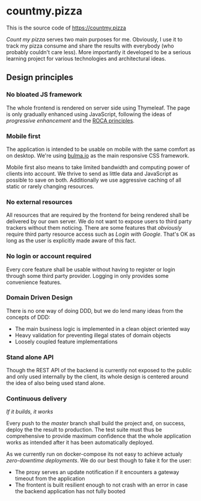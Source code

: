 # countmy.pizza
This is the source code of https://countmy.pizza

_Count my pizza_ serves two main purposes for me. Obviously, I use it to track my pizza consume and share the results
with everybody (who probably couldn't care less). More importantly it developed to be a serious learning project for
various technologies and architectural ideas.

## Design principles

### No bloated JS framework
The whole frontend is rendered on server side using Thymeleaf. The page is only gradually enhanced using JavaScript, 
following the ideas of _progressive enhancement_ and the [ROCA principles](https://roca-style.org/).

### Mobile first
The application is intended to be usable on mobile with the same comfort as on desktop. We're using 
[bulma.io](https://bulma.io) as the main responsive CSS framework.

Mobile first also means to take limited bandwidth and computing power of clients into account. We thrive to send as 
little data and JavaScript as possible to save on both. Additionally we use aggressive caching of all static or rarely
changing resources. 

### No external resources
All resources that are required by the frontend for being rendered shall be delivered by our own server. We do not want 
to expose users to third party trackers without them noticing.
There are some features that _obviously_ require third party resource access such as _Login with Google_. That's OK as
long as the user is explicitly made aware of this fact.

### No login or account required
Every core feature shall be usable without having to register or login through some third party provider. Logging in 
only provides some convenience features.

### Domain Driven Design
There is no one way of doing DDD, but we do lend many ideas from the concepts of DDD:
* The main business logic is implemented in a clean object oriented way
* Heavy validation for preventing illegal states of domain objects
* Loosely coupled feature implementations

### Stand alone API
Though the REST API of the backend is currently not exposed to the public and only used internally by the client, its 
whole design is centered around the idea of also being used stand alone.

### Continuous delivery
_If it builds, it works_

Every push to the _master_ branch shall build the project and, on success, deploy the the result to production. The test 
suite must thus be comprehensive to provide maximum confidence that the whole application works as intended after it has 
been automatically deployed.

As we currently run on docker-compose its not easy to achieve actualy _zero-downtime deployments_. We do our best though 
to fake it for the user:
* The proxy serves an update notification if it encounters a gateway timeout from the application
* The frontent is built resilient enough to not crash with an error in case the backend application has not fully booted

